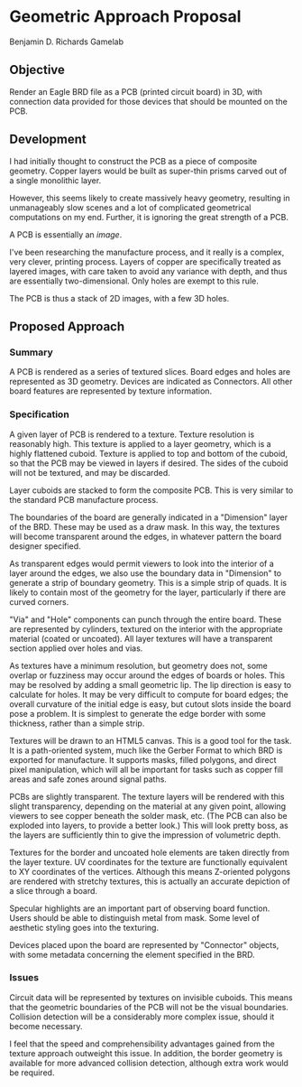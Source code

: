 # Geometric Approach Proposal

Benjamin D. Richards
Gamelab

## Objective

Render an Eagle BRD file as a PCB (printed circuit board) in 3D, with connection data provided for those devices that should be mounted on the PCB.

## Development

I had initially thought to construct the PCB as a piece of composite geometry. Copper layers would be built as super-thin prisms carved out of a single monolithic layer.

However, this seems likely to create massively heavy geometry, resulting in unmanageably slow scenes and a lot of complicated geometrical computations on my end. Further, it is ignoring the great strength of a PCB.

A PCB is essentially an _image_.

I've been researching the manufacture process, and it really is a complex, very clever, printing process. Layers of copper are specifically treated as layered images, with care taken to avoid any variance with depth, and thus are essentially two-dimensional. Only holes are exempt to this rule.

The PCB is thus a stack of 2D images, with a few 3D holes.

## Proposed Approach

### Summary

A PCB is rendered as a series of textured slices. Board edges and holes are represented as 3D geometry. Devices are indicated as Connectors. All other board features are represented by texture information.

### Specification

A given layer of PCB is rendered to a texture. Texture resolution is reasonably high. This texture is applied to a layer geometry, which is a highly flattened cuboid. Texture is applied to top and bottom of the cuboid, so that the PCB may be viewed in layers if desired. The sides of the cuboid will not be textured, and may be discarded.

Layer cuboids are stacked to form the composite PCB. This is very similar to the standard PCB manufacture process.

The boundaries of the board are generally indicated in a "Dimension" layer of the BRD. These may be used as a draw mask. In this way, the textures will become transparent around the edges, in whatever pattern the board designer specified.

As transparent edges would permit viewers to look into the interior of a layer around the edges, we also use the boundary data in "Dimension" to generate a strip of boundary geometry. This is a simple strip of quads. It is likely to contain most of the geometry for the layer, particularly if there are curved corners.

"Via" and "Hole" components can punch through the entire board. These are represented by cylinders, textured on the interior with the appropriate material (coated or uncoated). All layer textures will have a transparent section applied over holes and vias.

As textures have a minimum resolution, but geometry does not, some overlap or fuzziness may occur around the edges of boards or holes. This may be resolved by adding a small geometric lip. The lip direction is easy to calculate for holes. It may be very difficult to compute for board edges; the overall curvature of the initial edge is easy, but cutout slots inside the board pose a problem. It is simplest to generate the edge border with some thickness, rather than a simple strip.

Textures will be drawn to an HTML5 canvas. This is a good tool for the task. It is a path-oriented system, much like the Gerber Format to which BRD is exported for manufacture. It supports masks, filled polygons, and direct pixel manipulation, which will all be important for tasks such as copper fill areas and safe zones around signal paths.

PCBs are slightly transparent. The texture layers will be rendered with this slight transparency, depending on the material at any given point, allowing viewers to see copper beneath the solder mask, etc. (The PCB can also be exploded into layers, to provide a better look.) This will look pretty boss, as the layers are sufficiently thin to give the impression of volumetric depth.

Textures for the border and uncoated hole elements are taken directly from the layer texture. UV coordinates for the texture are functionally equivalent to XY coordinates of the vertices. Although this means Z-oriented polygons are rendered with stretchy textures, this is actually an accurate depiction of a slice through a board.

Specular highlights are an important part of observing board function. Users should be able to distinguish metal from mask. Some level of aesthetic styling goes into the texturing.

Devices placed upon the board are represented by "Connector" objects, with some metadata concerning the element specified in the BRD.

### Issues

Circuit data will be represented by textures on invisible cuboids. This means that the geometric boundaries of the PCB will not be the visual boundaries. Collision detection will be a considerably more complex issue, should it become necessary.

I feel that the speed and comprehensibility advantages gained from the texture approach outweight this issue. In addition, the border geometry is available for more advanced collision detection, although extra work would be required.
